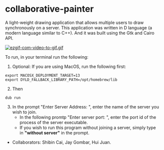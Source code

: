 # collaborative-painter
A light-weight drawing application that allows multiple users to draw synchronously on a server.
This application was written in D language (a modern language similar to C++). 
And it was built using the Gtk and Cairo API.


[![ezgif-com-video-to-gif.gif](https://i.postimg.cc/jStjJ2Ry/ezgif-com-video-to-gif.gif)](https://postimg.cc/VdZwxYrN)



To run, in your terminal run the following:

1. Optional: If you are using MacOS, run the following first: 
~~~
export MACOSX_DEPLOYMENT_TARGET=13
export DYLD_FALLBACK_LIBRARY_PATH=/opt/homebrew/lib
~~~
2.  Then
~~~
dub run
~~~

3. In the prompt "Enter Server Address: ", enter the name of the server you wish to join. <br>
    -   In the following promtp "Enter server port: ", enter the port id of the process of the server executable.
    -   If you wish to run this program without joining a server, simply type in **"without server"** in the prompt.

* Collaborators: Shibin Cai, Jay Gombar, Hui Juan.
